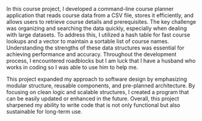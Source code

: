 In this course project, I developed a command-line course planner application that reads course data from a CSV file, stores it efficiently, and allows users to retrieve course details and prerequisites. The key challenge was organizing and searching the data quickly, especially when dealing with large datasets. To address this, I utilized a hash table for fast course lookups and a vector to maintain a sortable list of course names. Understanding the strengths of these data structures was essential for achieving performance and accuracy. Throughout the development process, I encountered roadblocks but I am luck that I have a husband who works in coding so I was able to use him to help me.  

This project expanded my approach to software design by emphasizing modular structure, reusable components, and pre-planned architecture. By focusing on clean logic and scalable structures, I created a program that can be easily updated or enhanced in the future. Overall, this project sharpened my ability to write code that is not only functional but also sustainable for long-term use.
